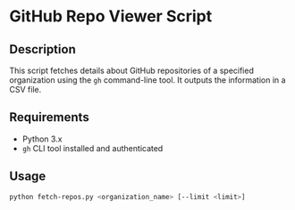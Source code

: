 # GitHub Repo Viewer Script

## Description

This script fetches details about GitHub repositories of a specified organization using the `gh` command-line tool. It outputs the information in a CSV file. 

## Requirements

- Python 3.x
- `gh` CLI tool installed and authenticated

## Usage

```bash
python fetch-repos.py <organization_name> [--limit <limit>]
